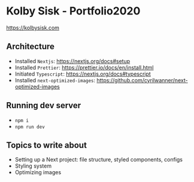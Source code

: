 # Kolby Sisk - Portfolio2020

https://kolbysisk.com

## Architecture

- Installed `Nextjs`: https://nextjs.org/docs#setup
- Installed `Prettier`: https://prettier.io/docs/en/install.html
- Initiated `Typescript`: https://nextjs.org/docs#typescript
- Installed `next-optimized-images`: https://github.com/cyrilwanner/next-optimized-images

## Running dev server

- `npm i`
- `npm run dev`

## Topics to write about

- Setting up a Next project: file structure, styled components, configs
- Styling system
- Optimizing images
